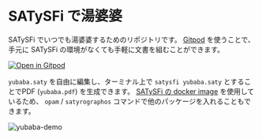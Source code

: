 # SATySFi で湯婆婆

SATySFi でいつでも湯婆婆するためのリポジトリです。
[Gitpod](https://gitpod.io) を使うことで、手元に SATySFi の環境がなくても手軽に文書を組むことができます。

[![Open in Gitpod](https://gitpod.io/button/open-in-gitpod.svg)](https://gitpod.io/#https://github.com/monaqa/satysfi-yubaba)

`yubaba.saty` を自由に編集し、ターミナル上で `satysfi yubaba.saty` とすることでPDF (`yubaba.pdf`) を生成できます。
[SATySFi の docker image](https://github.com/amutake/satysfi-docker) を使用しているため、
`opam` / `satyrographos` コマンドで他のパッケージを入れることもできます。

![yubaba-demo](https://user-images.githubusercontent.com/48883418/101228538-7a284b00-36df-11eb-9ee4-af9af4c3c11a.gif)
